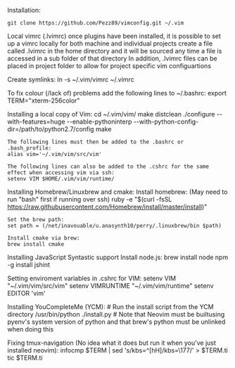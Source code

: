 Installation:
	
	git clone https://github.com/Pezz89/vimconfig.git ~/.vim

Local vimrc (.lvimrc)
    once plugins have been installed, it is possible to set up a vimrc locally for both machine and individual projects
    create a file called .lvimrc in the home directory and it will be sourced any time a file is accessed in a sub folder of that directory
    In addition, .lvimrc files can be placed in project folder to allow for project specific vim configuartions

Create symlinks:
	ln -s ~/.vim/vimrc ~/.vimrc

To fix colour (/lack of) problems add the following lines to ~/.bashrc:
    export TERM="xterm-256color"

Installing a local copy of Vim:
    cd ~/.vim/vim/
    make distclean
    ./configure --with-features=huge --enable-pythoninterp --with-python-config-dir=/path/to/python2.7/config
    make

    The following lines must then be added to the .bashrc or .bash_profile:
    alias vim='~/.vim/vim/src/vim'

    The following lines can also be added to the .cshrc for the same effect when accessing vim via ssh:
    setenv VIM $HOME/.vim/vim/runtime/

Installing Homebrew/Linuxbrew and cmake:
    Install homebrew:
    (May need to run "bash" first if running over ssh)
    ruby -e "$(curl -fsSL https://raw.githubusercontent.com/Homebrew/install/master/install)"

    Set the brew path:
    set path = (/net/inavouable/u.anasynth10/perry/.linuxbrew/bin $path)
    
    Install cmake via brew:
    brew install cmake

Installing JavaScript Syntastic support
    Install node.js:
    brew install node
    npm -g install jshint

Setting enviroment variables in .cshrc for VIM:
    setenv VIM "~/.vim/vim/src/vim"
    setenv VIMRUNTIME "~/.vim/vim/runtime"
    setenv EDITOR 'vim'

Installing YouCompleteMe (YCM):
    # Run the install script from the YCM directory
    /usr/bin/python ./install.py
    # Note that Neovim must be builtusing pyenv's system version of python and that brew's python must be unlinked when doing this

Fixing tmux-navigation (No idea what it does but run it when you've just installed neovim):
    infocmp $TERM | sed 's/kbs=^[hH]/kbs=\\177/' > $TERM.ti
    tic $TERM.ti
